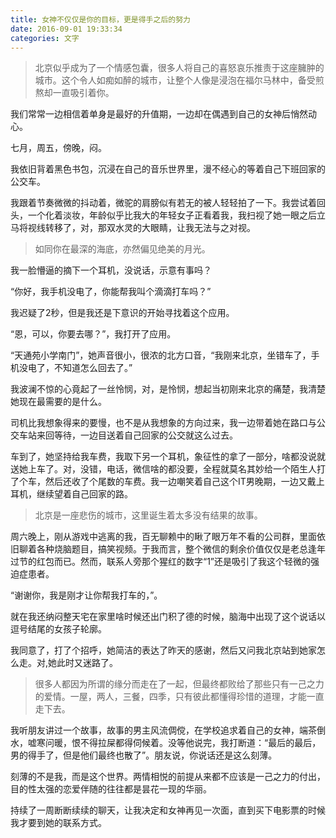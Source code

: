 ```yaml
---
title: 女神不仅仅是你的目标，更是得手之后的努力
date: 2016-09-01 19:33:34
categories: 文字
---
```

>北京似乎成为了一个情感包囊，很多人将自己的喜怒哀乐推责于这座臃肿的城市。这个令人如痴如醉的城市，让整个人像是浸泡在福尔马林中，备受煎熬却一直吸引着你。

我们常常一边相信着单身是最好的升值期，一边却在偶遇到自己的女神后悄然动心。

七月，周五，傍晚，闷。

我依旧背着黑色书包，沉浸在自己的音乐世界里，漫不经心的等着自己下班回家的公交车。

我跟着节奏微微的抖动着，微驼的肩膀似有若无的被人轻轻拍了一下。我尝试着回头，一个化着淡妆，年龄似乎比我大的年轻女子正看着我，我扫视了她一眼之后立马将视线转移了，对，那双水灵的大眼睛，让我无法与之对视。

>如同你在最深的海底，亦然偏见绝美的月光。

<!--more-->

我一脸懵逼的摘下一个耳机，没说话，示意有事吗？

“你好，我手机没电了，你能帮我叫个滴滴打车吗？”

我迟疑了2秒，但是我还是下意识的开始寻找着这个应用。

“恩，可以，你要去哪？”，我打开了应用。

“天通苑小学南门”，她声音很小，很浓的北方口音，“我刚来北京，坐错车了，手机没电了，不知道怎么回去了。”

我波澜不惊的心竟起了一丝怜悯，对，是怜悯，想起当初刚来北京的痛楚，我清楚她现在最需要的是什么。

司机比我想象得来的要慢，也不是从我想象的方向过来，我一边带着她在路口与公交车站来回等待，一边目送着自己回家的公交就这么过去。

车到了，她坚持给我车费，我取下另一个耳机，象征性的拿了一部分，啥都没说就送她上车了。对，没错，电话，微信啥的都没要，全程就莫名其妙给一个陌生人打了个车，然后还收了个尾数的车费。我一边嘲笑着自己这个IT男晚期，一边又戴上耳机，继续望着自己回家的路。

>北京是一座悲伤的城市，这里诞生着太多没有结果的故事。

周六晚上，刚从游戏中逃离的我，百无聊赖中的瞅了眼万年不看的公司群，里面依旧聊着各种烧脑题目，搞笑视频。于我而言，整个微信的剩余价值仅仅是老总逢年过节的红包而已。然而，联系人旁那个猩红的数字“1”还是吸引了我这个轻微的强迫症患者。

“谢谢你，我是刚才让你帮我打车的，”。

就在我还纳闷整天宅在家里啥时候还出门积了德的时候，脑海中出现了这个说话以逗号结尾的女孩子轮廓。

我同意了，打了个招呼，她简洁的表达了昨天的感谢，然后又问我北京站到她家怎么走。对,她此时又迷路了。

>很多人都因为所谓的缘分而走在了一起，但最终都败给了那些只有一己之力的爱情。一屋，两人，三餐，四季，只有彼此都懂得珍惜的道理，才能一直走下去。

我听朋友讲过一个故事，故事的男主风流倜傥，在学校追求着自己的女神，端茶倒水，嘘寒问暖，恨不得拉屎都得伺候着。没等他说完，我打断道：“最后的最后，男的得手了，但是他们最终也散了”。朋友说，你说话还是这么刻薄。

刻薄的不是我，而是这个世界。两情相悦的前提从来都不应该是一己之力的付出，目的性太强的恋爱伴随的往往都是昙花一现的华丽。

持续了一周断断续续的聊天，让我决定和女神再见一次面，直到买下电影票的时候我才要到她的联系方式。

